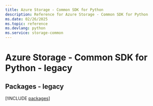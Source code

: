 ```yaml
---
title: Azure Storage - Common SDK for Python
description: Reference for Azure Storage - Common SDK for Python
ms.date: 02/26/2025
ms.topic: reference
ms.devlang: python
ms.service: storage-common
---
```

# Azure Storage - Common SDK for Python - legacy
## Packages - legacy
[!INCLUDE [packages](storage---common-index.md)]